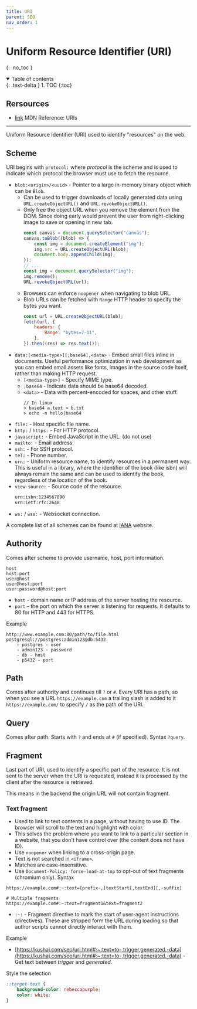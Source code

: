 ```yaml
---
title: URI
parent: SEO
nav_order: 1
---
```


<!-- prettier-ignore-start -->
# Uniform Resource Identifier (URI)
{: .no_toc }

<details open markdown="block">
  <summary>
    Table of contents
  </summary>
  {: .text-delta }
1. TOC
{:toc}
</details>

<!-- prettier-ignore-end -->

## Rersources

-   [link](https://developer.mozilla.org/en-US/docs/Web/URI) MDN Reference: URIs

---

Uniform Resource Identifier (URI) used to identify "resources" on the web.

## Scheme

URI begins with `protocol:` where _protocol_ is the scheme and is used to indicate which protocol the browser must use to fetch the resource.

-   `blob:<origin>/<uuid>` - Pointer to a large in-memory binary object which can be `Blob`.
    -   Can be used to trigger downloads of locally generated data using `URL.createObjectURL()` and `URL.revokeObjectURL()`.
    -   Only free the object URL when you remove the element from the DOM. Since doing early would prevent the user from right-clicking image to save or opening in new tab.
        ```js
        const canvas = document.querySelector("canvas");
        canvas.toBlob((blob) => {
            const img = document.createElement("img");
            img.src = URL.createObjectURL(blob);
            document.body.appendChild(img);
        });
        // ...
        const img = document.querySelector("img");
        img.remove();
        URL.revokeObjectURL(url);
        ```
    -   Browsers can enforce `noopener` when navigating to blob URL.
    -   Blob URLs can be fetched with `Range` HTTP header to specify the bytes you want.
        ```js
        const url = URL.createObjectURL(blob);
        fetch(url, {
            headers: {
                Range: "bytes=7-11",
            },
        }).then((res) => res.text());
        ```
-   `data:[<media-type>][;base64],<data>` - Embed small files inline in documents. Useful performance optimization in web development as you can embed small assets like fonts, images in the source code itself, rather than making HTTP request.
    -   `[<media-type>]` - Specify MIME type.
    -   `;base64` - Indicate data should be base64 decoded.
    -   `<data>` - Data with percent-encoded for spaces, and other stuff.
        ```
        // In linux
        > base64 a.text > b.txt
        > echo -n hello|base64
        ```
-   `file:` - Host specific file name.
-   `http:` / `https:` - For HTTP protocol.
-   `javascript:` - Embed JavaScript in the URL. (do not use)
-   `mailto:` - Email address.
-   `ssh:` - For SSH protocol.
-   `tel:` - Phone number.
-   `urn:` - Uniform resource name, to identify resources in a permanent way. This is useful in a library, where the identifier of the book (like isbn) will always remain the same and can be used to identify the book, regardless of the location of the book.
-   `view-source:` - Source code of the resource.
    ```txt
    urn:isbn:1234567890
    urn:ietf:rfc:2648
    ```
-   `ws:` / `wss:` - Websocket connection.

A complete list of all schemes can be found at [IANA](https://www.iana.org/assignments/uri-schemes/uri-schemes.xhtml) website.

## Authority

Comes after scheme to provide username, host, port information.

```
host
host:port
user@host
user@host:port
user:password@host:port
```

-   `host` - domain name or IP address of the server hosting the resource.
-   `port` - the port on which the server is listening for requests. It defaults to 80 for HTTP and 443 for HTTPS.

Example

```
http://www.example.com:80/path/to/file.html
postgresql://postgres:admin123@db:5432
    - postgres - user
    - admin123 - password
    - db - host
    - p5432 - port
```

## Path

Comes after authority and continues till `?` or `#`. Every URI has a path, so when you see a URL `https://example.com` a trailing slash is added to it `https://example.com/` to specify `/` as the path of the URI.

## Query

Comes after path. Starts with `?` and ends at `#` (if specified). Syntax `?query`.

## Fragment

Last part of URI, used to identify a specific part of the resource. It is not sent to the server when the URI is requested, instead it is processed by the client after the resource is retrieved.

This means in the backend the origin URL will not contain fragment.

### Text fragment

-   Used to link to text contents in a page, without having to use ID. The browser will scroll to the text and highlight with color.
-   This solves the problem where you want to link to a particular section in a website, that you don't have control over (the content does not have ID).
-   Use `noopener` when linking to a cross-origin page.
-   Text is not searched in `<iframe>`.
-   Matches are case-insensitive.
-   Use `Document-Policy: force-load-at-top` to opt-out of text fragments (chromium only).
    Syntax

```
https://example.com#:~:text=[prefix-,]textStart[,textEnd][,-suffix]

# Multiple fragments
https://example.com#:~:text=fragment1&text=fragment2
```

-   `:~:` - Fragment directive to mark the start of user-agent instructions (directives). These are stripped form the URL during loading so that author scripts cannot directly interact with them.

Example

-   [https://kushaj.com/seo/uri.html#:~:text=to-,trigger,generated,-data](https://kushaj.com/seo/uri.html#:~:text=to-,trigger,generated,-data) - Get text between _trigger_ and _generated_.

Style the selection

```css
::target-text {
    background-color: rebeccapurple;
    color: white;
}
```
